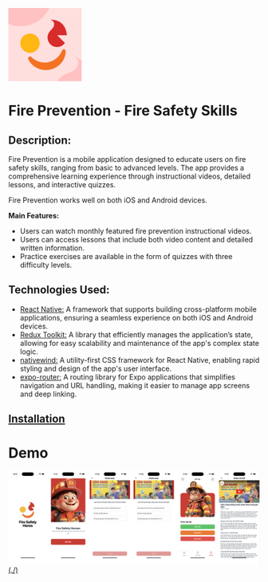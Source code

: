 ![Logo](./assets/images/fire-prevent/Logo_App.png)

# Fire Prevention - Fire Safety Skills

## Description:
Fire Prevention is a mobile application designed to educate users on fire safety skills, ranging from basic to advanced levels. The app provides a comprehensive learning experience through instructional videos, detailed lessons, and interactive quizzes.

Fire Prevention works well on both iOS and Android devices.

**Main Features:**
- Users can watch monthly featured fire prevention instructional videos.
- Users can access lessons that include both video content and detailed written information.
- Practice exercises are available in the form of quizzes with three difficulty levels.

## Technologies Used:
* [React Native:](https://reactnative.dev/) A framework that supports building cross-platform mobile applications, ensuring a seamless experience on both iOS and Android devices.
* [Redux Toolkit:](https://redux-toolkit.js.org/) A library that efficiently manages the application’s state, allowing for easy scalability and maintenance of the app's complex state logic.
* [nativewind:](https://nativewind.dev/) A utility-first CSS framework for React Native, enabling rapid styling and design of the app's user interface.
* [expo-router:](https://expo.dev/router) A routing library for Expo applications that simplifies navigation and URL handling, making it easier to manage app screens and deep linking.

## [Installation](https://drive.google.com/file/d/1InLIHxG_A2SMXYC8bMfvmKvZ0uMRdXOm/view?usp=sharing/)

# Demo
[![Xem video](./assets/images/screens/image.png)(./)](https://firebasestorage.googleapis.com/v0/b/food-donation-98ef2.appspot.com/o/record.mp4?alt=media&token=646d531b-6d73-4319-9541-f73de4ecbe40)